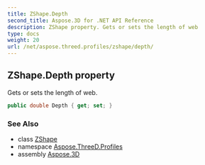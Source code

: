 ```yaml
---
title: ZShape.Depth
second_title: Aspose.3D for .NET API Reference
description: ZShape property. Gets or sets the length of web
type: docs
weight: 20
url: /net/aspose.threed.profiles/zshape/depth/
---
```

## ZShape.Depth property

Gets or sets the length of web.

```csharp
public double Depth { get; set; }
```

### See Also

* class [ZShape](../)
* namespace [Aspose.ThreeD.Profiles](../../../aspose.threed.profiles/)
* assembly [Aspose.3D](../../../)


